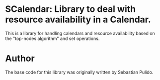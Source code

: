 # SCalendar: Library to deal with resource availability in a Calendar.

This is a library for handling calendars and resource availability based on the 
"top-nodes algorithm" and set operations.


# Author

The base code for this library was originally written by Sebastian Pulido.
